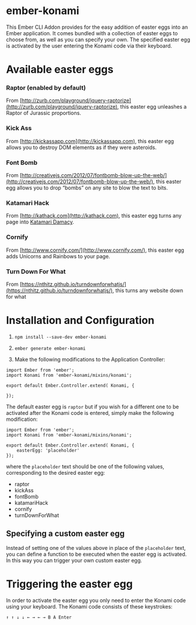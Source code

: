 # ember-konami

This Ember CLI Addon provides for the easy addition of easter eggs into an Ember application.  It comes bundled with a
collection of easter eggs to choose from, as well as you can specify your own.  The specified easter egg is activated
by the user entering the Konami code via their keyboard.

# Available easter eggs

### Raptor (enabled by default)

From [http://zurb.com/playground/jquery-raptorize](http://zurb.com/playground/jquery-raptorize), this easter egg unleashes
a Raptor of Jurassic proportions.

### Kick Ass

From [http://kickassapp.com](http://kickassapp.com), this easter egg allows you to destroy DOM elements as if they were
asteroids.

### Font Bomb

From [http://creativejs.com/2012/07/fontbomb-blow-up-the-web/](http://creativejs.com/2012/07/fontbomb-blow-up-the-web/),
this easter egg allows you to drop “bombs” on any site to blow the text to bits.

### Katamari Hack

From [http://kathack.com](http://kathack.com), this easter egg turns any page into [Katamari Damacy](http://en.wikipedia.org/wiki/Katamari_Damacy).

### Cornify

From [http://www.cornify.com/](http://www.cornify.com/), this easter egg adds Unicorns and Rainbows to your page.

### Turn Down For What

From [https://nthitz.github.io/turndownforwhatjs/](https://nthitz.github.io/turndownforwhatjs/), this turns any website down for what


# Installation and Configuration

1) `npm install --save-dev ember-konami`

2) `ember generate ember-konami`

3) Make the following modifications to the Application Controller:

```
import Ember from 'ember';
import Konami from 'ember-konami/mixins/konami';

export default Ember.Controller.extend( Konami, {

});
```

The default easter egg is `raptor` but if you wish for a different one to be activated after the Konami code is entered,
simply make the following modification:

```
import Ember from 'ember';
import Konami from 'ember-konami/mixins/konami';

export default Ember.Controller.extend( Konami, {
    easterEgg: 'placeholder'
});
```

where the `placeholder` text should be one of the following values, corresponding to the desired easter egg:

* raptor
* kickAss
* fontBomb
* katamariHack
* cornify
* turnDownForWhat

## Specifying a custom easter egg

Instead of setting one of the values above in place of the `placeholder` text, you can define a function to be executed
when the easter egg is activated.  In this way you can trigger your own custom easter egg.


# Triggering the easter egg

In order to activate the easter egg you only need to enter the Konami code using your keyboard.  The Konami code consists
of these keystrokes:

```
↑ ↑ ↓ ↓ ← → ← → B A Enter
```



